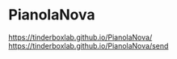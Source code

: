 # PianolaNova

https://tinderboxlab.github.io/PianolaNova/
https://tinderboxlab.github.io/PianolaNova/send
